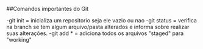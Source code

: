 ##Comandos importantes do Git

-git init = inicializa um repositorio seja ele vazio ou nao
-git status = verifica na branch se tem algum arquivo/pasta alterados e informa sobre realizar suas alterações.
-git add * = adiciona todos os arquivos "staged" para "working"
